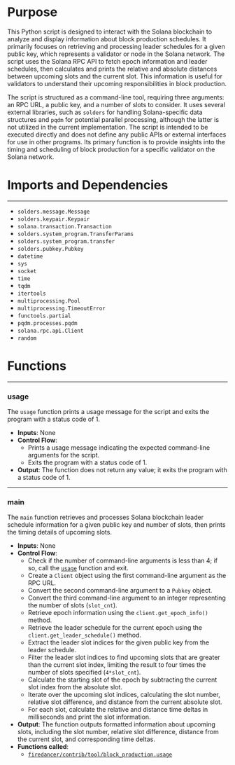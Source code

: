 # Purpose
This Python script is designed to interact with the Solana blockchain to analyze and display information about block production schedules. It primarily focuses on retrieving and processing leader schedules for a given public key, which represents a validator or node in the Solana network. The script uses the Solana RPC API to fetch epoch information and leader schedules, then calculates and prints the relative and absolute distances between upcoming slots and the current slot. This information is useful for validators to understand their upcoming responsibilities in block production.

The script is structured as a command-line tool, requiring three arguments: an RPC URL, a public key, and a number of slots to consider. It uses several external libraries, such as `solders` for handling Solana-specific data structures and `pqdm` for potential parallel processing, although the latter is not utilized in the current implementation. The script is intended to be executed directly and does not define any public APIs or external interfaces for use in other programs. Its primary function is to provide insights into the timing and scheduling of block production for a specific validator on the Solana network.
# Imports and Dependencies

---
- `solders.message.Message`
- `solders.keypair.Keypair`
- `solana.transaction.Transaction`
- `solders.system_program.TransferParams`
- `solders.system_program.transfer`
- `solders.pubkey.Pubkey`
- `datetime`
- `sys`
- `socket`
- `time`
- `tqdm`
- `itertools`
- `multiprocessing.Pool`
- `multiprocessing.TimeoutError`
- `functools.partial`
- `pqdm.processes.pqdm`
- `solana.rpc.api.Client`
- `random`


# Functions

---
### usage<!-- {{#callable:firedancer/contrib/tool/block_production.usage}} -->
The `usage` function prints a usage message for the script and exits the program with a status code of 1.
- **Inputs**: None
- **Control Flow**:
    - Prints a usage message indicating the expected command-line arguments for the script.
    - Exits the program with a status code of 1.
- **Output**: The function does not return any value; it exits the program with a status code of 1.


---
### main<!-- {{#callable:firedancer/contrib/tool/block_production.main}} -->
The `main` function retrieves and processes Solana blockchain leader schedule information for a given public key and number of slots, then prints the timing details of upcoming slots.
- **Inputs**: None
- **Control Flow**:
    - Check if the number of command-line arguments is less than 4; if so, call the [`usage`](#usage) function and exit.
    - Create a `Client` object using the first command-line argument as the RPC URL.
    - Convert the second command-line argument to a `Pubkey` object.
    - Convert the third command-line argument to an integer representing the number of slots (`slot_cnt`).
    - Retrieve epoch information using the `client.get_epoch_info()` method.
    - Retrieve the leader schedule for the current epoch using the `client.get_leader_schedule()` method.
    - Extract the leader slot indices for the given public key from the leader schedule.
    - Filter the leader slot indices to find upcoming slots that are greater than the current slot index, limiting the result to four times the number of slots specified (`4*slot_cnt`).
    - Calculate the starting slot of the epoch by subtracting the current slot index from the absolute slot.
    - Iterate over the upcoming slot indices, calculating the slot number, relative slot difference, and distance from the current absolute slot.
    - For each slot, calculate the relative and distance time deltas in milliseconds and print the slot information.
- **Output**: The function outputs formatted information about upcoming slots, including the slot number, relative slot difference, distance from the current slot, and corresponding time deltas.
- **Functions called**:
    - [`firedancer/contrib/tool/block_production.usage`](#usage)


